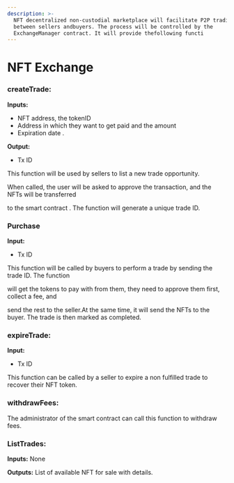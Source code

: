 ```yaml
---
description: >-
  NFT decentralized non-custodial marketplace will facilitate P2P trading
  between sellers andbuyers. The process will be controlled by the
  ExchangeManager contract. It will provide thefollowing functi
---
```


# NFT Exchange

### createTrade:

**Inputs:**

* NFT address, the tokenID
* Address in which they want to get paid and the amount
* Expiration date .

**Output:**

* Tx ID

This function will be used by sellers to list a new trade opportunity.

When called, the user will be asked to approve the transaction, and the NFTs will be transferred

to the smart contract . The function will generate a unique trade ID.

### Purchase

**Input:**

* Tx ID

This function will be called by buyers to perform a trade by sending the trade ID. The function

will get the tokens to pay with from them, they need to approve them first, collect a fee, and

send the rest to the seller.At the same time, it will send the NFTs to the buyer. The trade is then marked as completed.

### expireTrade:

**Input:**

* Tx ID

This function can be called by a seller to expire a non fulfilled trade to recover their NFT token.

### withdrawFees: 

The administrator of the smart contract can call this function to withdraw fees.

### ListTrades:

**Inputs:** None

**Outputs:** List of available NFT for sale with details.

